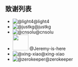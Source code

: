 致谢列表
---

* ![@light4](https://avatars1.githubusercontent.com/u/1318472?v=3&s=50)@light4
* ![@justkg](https://avatars1.githubusercontent.com/u/10934208?v=3&s=50)@justkg 
* ![@cnsolu](https://avatars1.githubusercontent.com/u/20360447?v=3&s=50)@cnsolu
* <img src="https://avatars1.githubusercontent.com/u/24566441?v=3&s=50" width="50" height="50"/> @Jeremy-is-here
* ![@xing-xiao](https://avatars1.githubusercontent.com/u/6908090?v=3&s=50)@xing-xiao
* ![@zerokeeper](https://avatars1.githubusercontent.com/u/18204909?v=3&s=50)@zerokeeper
